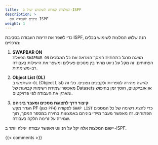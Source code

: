 ```yaml
---
title:  המלצות קצרות לשימוש יעיל ב-ISPF
description: >
  טיפים לעבודה עם ISPF
weight: 1
---
```

כדי לשפר את זרימת העבודה בסביבת ISPF, הנה שלוש המלצות לשימוש בכלים מרכזיים:

1. **SWAPBAR ON**  
   הפעלת `SWAPBAR ON` מציגה סרגל בתחתית המסך המראה את כל המסכים הפתוחים. זה מקל על ניווט מהיר בין מסכים פעילים ומשפר את היעילות בעבודה רב-משימתית.

2. **Object List (OL)**  
   השתמש ב-`OL` (Object List) לגישה מהירה לספריות ולקבצים נפוצים. כלי זה מאפשר שמירת רשימות קבועות של Datasets או אובייקטים, חוסך זמן בחיפוש ומארגן את העבודה לפי פרויקטים.

3. **קיצור דרך לתצוגת מסכים ומעבר ביניהם**  
   הגדר מקש PF (כגון `PF4`) לפקודה `SWAP LIST` כדי להציג רשימה של כל המסכים הפתוחים. זה מאפשר מעבר מיידי ביניהם באמצעות בחירה במספר המסך, תוך שמירה על זרימה חלקה בעבודה.

יישום המלצות אלה יקל על הניווט ויאפשר עבודה יעילה יותר ב-ISPF.

{{< comments >}}